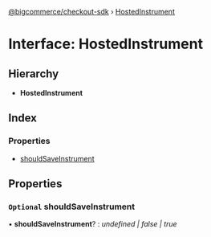 [@bigcommerce/checkout-sdk](../README.md) › [HostedInstrument](hostedinstrument.md)

# Interface: HostedInstrument

## Hierarchy

* **HostedInstrument**

## Index

### Properties

* [shouldSaveInstrument](hostedinstrument.md#optional-shouldsaveinstrument)

## Properties

### `Optional` shouldSaveInstrument

• **shouldSaveInstrument**? : *undefined | false | true*
